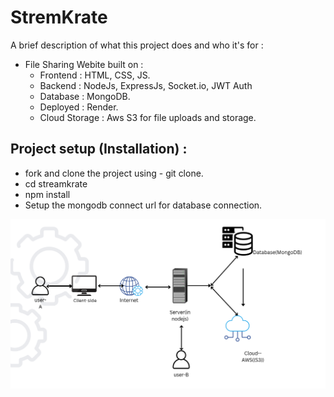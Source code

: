 
# StremKrate

 A brief description of what this project does and who it's for :

- File Sharing Webite built on :
  - Frontend : HTML, CSS, JS.
  - Backend  : NodeJs, ExpressJs, Socket.io, JWT Auth
  - Database : MongoDB.
  - Deployed : Render.
  - Cloud Storage : Aws S3 for file uploads and storage.

## Project setup (Installation) :
- fork and clone the project using - git clone.
- cd streamkrate
- npm install
- Setup the mongodb connect url for database connection.

![image_alt](https://github.com/surajgupt01/streamkrate/blob/358c76a3c5421ff2ac0b31673d5d20f49483c05c/Screenshot%202025-03-04%20214005.png)
